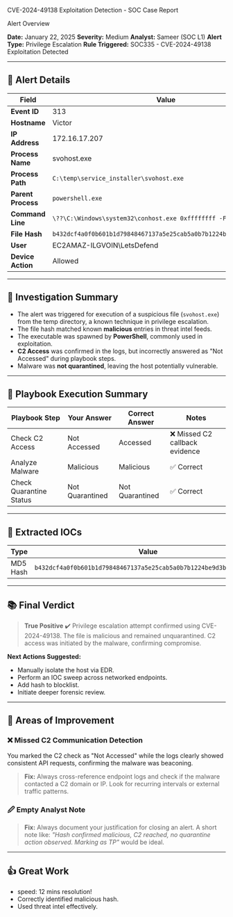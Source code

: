  CVE-2024-49138 Exploitation Detection - SOC Case Report

 Alert Overview

**Date:** January 22, 2025
**Severity:** Medium
**Analyst:** Sameer (SOC L1)
**Alert Type:** Privilege Escalation
**Rule Triggered:** SOC335 - CVE-2024-49138 Exploitation Detected

---

## 🔎 Alert Details

| Field              | Value                                                              |
| ------------------ | ------------------------------------------------------------------ |
| **Event ID**       | 313                                                                |
| **Hostname**       | Victor                                                             |
| **IP Address**     | 172.16.17.207                                                      |
| **Process Name**   | svohost.exe                                                        |
| **Process Path**   | `C:\temp\service_installer\svohost.exe`                            |
| **Parent Process** | `powershell.exe`                                                   |
| **Command Line**   | `\??\C:\Windows\system32\conhost.exe 0xffffffff -ForceV1`          |
| **File Hash**      | `b432dcf4a0f0b601b1d79848467137a5e25cab5a0b7b1224be9d3b6540122db9` |
| **User**           | EC2AMAZ-ILGVOIN\LetsDefend                                         |
| **Device Action**  | Allowed                                                            |

---

## 🔬 Investigation Summary

* The alert was triggered for execution of a suspicious file (`svohost.exe`) from the temp directory, a known technique in privilege escalation.
* The file hash matched known **malicious** entries in threat intel feeds.
* The executable was spawned by **PowerShell**, commonly used in exploitation.
* **C2 Access** was confirmed in the logs, but incorrectly answered as "Not Accessed" during playbook steps.
* Malware was **not quarantined**, leaving the host potentially vulnerable.

---

## 📘 Playbook Execution Summary

| Playbook Step           | Your Answer     | Correct Answer  | Notes                         |
| ----------------------- | --------------- | --------------- | ----------------------------- |
| Check C2 Access         | Not Accessed    | Accessed        | ❌ Missed C2 callback evidence |
| Analyze Malware         | Malicious       | Malicious       | ✅ Correct                     |
| Check Quarantine Status | Not Quarantined | Not Quarantined | ✅ Correct                     |

---

## 🔖 Extracted IOCs

| Type     | Value                                                              | Comment        |
| -------- | ------------------------------------------------------------------ | -------------- |
| MD5 Hash | `b432dcf4a0f0b601b1d79848467137a5e25cab5a0b7b1224be9d3b6540122db9` | Malicious hash |

---

## 📚 Final Verdict

> **True Positive** ✔️
> Privilege escalation attempt confirmed using CVE-2024-49138. The file is malicious and remained unquarantined. C2 access was initiated by the malware, confirming compromise.

**Next Actions Suggested:**

* Manually isolate the host via EDR.
* Perform an IOC sweep across networked endpoints.
* Add hash to blocklist.
* Initiate deeper forensic review.

---

## 🔎 Areas of Improvement

### ❌ Missed C2 Communication Detection

You marked the C2 check as "Not Accessed" while the logs clearly showed consistent API requests, confirming the malware was beaconing.

> **Fix:** Always cross-reference endpoint logs and check if the malware contacted a C2 domain or IP. Look for recurring intervals or external traffic patterns.

### 🖉 Empty Analyst Note

> **Fix:** Always document your justification for closing an alert. A short note like: *"Hash confirmed malicious, C2 reached, no quarantine action observed. Marking as TP"* would be ideal.

---

## 👍 Great Work

* speed: 12 mins resolution!
* Correctly identified malicious hash.
* Used threat intel effectively.


